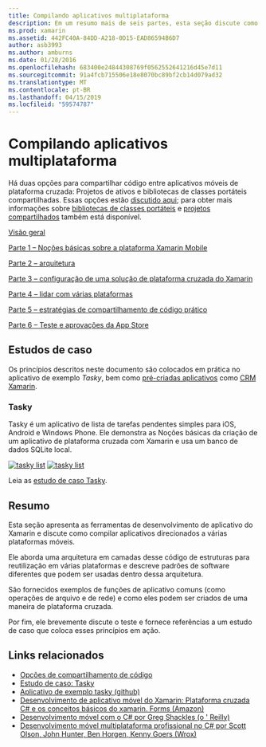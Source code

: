 ```yaml
---
title: Compilando aplicativos multiplataforma
description: Em um resumo mais de seis partes, esta seção discute como criar aplicativos usando a plataforma de desenvolvimento do Xamarin – de Noções básicas sobre o funcionamento do Xamarin para projetar aplicativos móveis e, em seguida, teste e implantação em várias lojas de aplicativos.
ms.prod: xamarin
ms.assetid: 442FC40A-84DD-A218-0D15-EAD86594B6D7
author: asb3993
ms.author: amburns
ms.date: 01/28/2016
ms.openlocfilehash: 683400e24844308769f0562552641216d45e7d11
ms.sourcegitcommit: 91a4fcb715506e18e8070bc89bf2cb14d079ad32
ms.translationtype: MT
ms.contentlocale: pt-BR
ms.lasthandoff: 04/15/2019
ms.locfileid: "59574787"
---
```

# <a name="building-cross-platform-applications"></a>Compilando aplicativos multiplataforma

Há duas opções para compartilhar código entre aplicativos móveis de plataforma cruzada: Projetos de ativos e bibliotecas de classes portáteis compartilhadas. Essas opções estão [discutido aqui](~/cross-platform/app-fundamentals/code-sharing.md); para obter mais informações sobre [bibliotecas de classes portáteis](~/cross-platform/app-fundamentals/pcl.md) e [projetos compartilhados](~/cross-platform/app-fundamentals/shared-projects.md) também está disponível.

<a name="Sections" />

 [Visão geral](~/cross-platform/app-fundamentals/building-cross-platform-applications/overview.md)

 [Parte 1 – Noções básicas sobre a plataforma Xamarin Mobile](~/cross-platform/app-fundamentals/building-cross-platform-applications/understanding-the-xamarin-mobile-platform.md)

 [Parte 2 – arquitetura](~/cross-platform/app-fundamentals/building-cross-platform-applications/architecture.md)

 [Parte 3 – configuração de uma solução de plataforma cruzada do Xamarin](~/cross-platform/app-fundamentals/building-cross-platform-applications/setting-up-a-xamarin-cross-platform-solution.md)

 [Parte 4 – lidar com várias plataformas](~/cross-platform/app-fundamentals/building-cross-platform-applications/platform-divergence-abstraction-divergent-implementation.md)

 [Parte 5 – estratégias de compartilhamento de código prático](~/cross-platform/app-fundamentals/building-cross-platform-applications/practical-code-sharing-strategies.md)

 [Parte 6 – Teste e aprovações da App Store](~/cross-platform/app-fundamentals/building-cross-platform-applications/testing-and-app-store-approvals.md)

 <a name="Cross-Platform_Mobile_Application_Case_Studies" />

## <a name="case-studies"></a>Estudos de caso

Os princípios descritos neste documento são colocados em prática no aplicativo de exemplo *Tasky*, bem como [pré-criadas aplicativos](https://xamarin.com/prebuilt) como [CRM Xamarin](https://xamarin.com/prebuilt/#xamarincrm).

 <a name="Tasky" />

### <a name="tasky"></a>Tasky

Tasky é um aplicativo de lista de tarefas pendentes simples para iOS, Android e Windows Phone.
Ele demonstra as Noções básicas da criação de um aplicativo de plataforma cruzada com Xamarin e usa um banco de dados SQLite local.

 [![tasky list](images/iphone-list-sml.png)](images/iphone-list.png#lightbox) [![tasky list](images/iphone-list-sml.png)](images/iphone-list.png#lightbox)

Leia as [estudo de caso Tasky](~/cross-platform/app-fundamentals/building-cross-platform-applications/case-study-tasky.md).

## <a name="summary"></a>Resumo

Esta seção apresenta as ferramentas de desenvolvimento de aplicativo do Xamarin e discute como compilar aplicativos direcionados a várias plataformas móveis.

Ele aborda uma arquitetura em camadas desse código de estruturas para reutilização em várias plataformas e descreve padrões de software diferentes que podem ser usadas dentro dessa arquitetura.

São fornecidos exemplos de funções de aplicativo comuns (como operações de arquivo e de rede) e como eles podem ser criados de uma maneira de plataforma cruzada.

Por fim, ele brevemente discute o teste e fornece referências a um estudo de caso que coloca esses princípios em ação.

## <a name="related-links"></a>Links relacionados

- [Opções de compartilhamento de código](~/cross-platform/app-fundamentals/code-sharing.md)
- [Estudo de caso: Tasky](~/cross-platform/app-fundamentals/building-cross-platform-applications/case-study-tasky.md)
- [Aplicativo de exemplo tasky (github)](https://developer.xamarin.com/samples/mobile/TaskyPortable/)
- [Desenvolvimento de aplicativo móvel do Xamarin: Plataforma cruzada C# e os conceitos básicos do xamarin. Forms (Amazon)](http://www.amazon.com/Xamarin-Mobile-Application-Development-Cross-Platform/dp/1484202155/)
- [Desenvolvimento móvel com o C# por Greg Shackles (o ' Reilly)](http://shop.oreilly.com/product/0636920024002.do)
- [Desenvolvimento móvel multiplataforma profissional no C# por Scott Olson, John Hunter, Ben Horgen, Kenny Goers (Wrox)](http://www.wrox.com/WileyCDA/WroxTitle/Professional-Cross-Platform-Mobile-Development-in-C-.productCd-1118157702.html)
